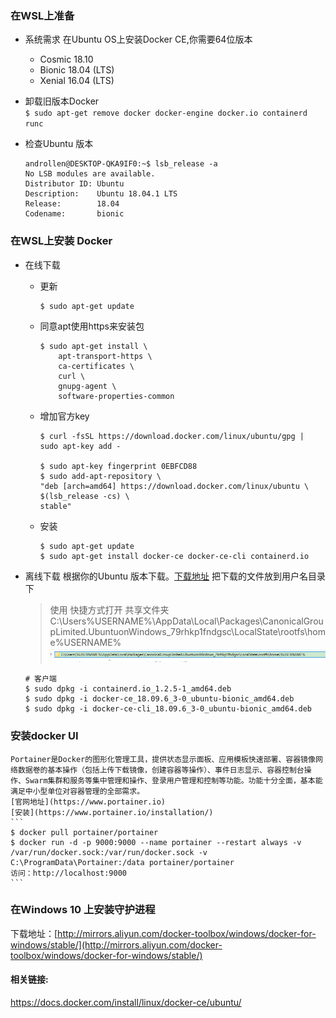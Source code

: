 ### 在WSL上准备
* 系统需求
  在Ubuntu OS上安装Docker CE,你需要64位版本
  - Cosmic 18.10
  - Bionic 18.04 (LTS)
  - Xenial 16.04 (LTS)
  
* 卸载旧版本Docker  
    ```$ sudo apt-get remove docker docker-engine docker.io containerd runc```

* 检查Ubuntu 版本
    ```
    androllen@DESKTOP-QKA9IF0:~$ lsb_release -a
    No LSB modules are available.
    Distributor ID: Ubuntu
    Description:    Ubuntu 18.04.1 LTS
    Release:        18.04
    Codename:       bionic
    ```

### 在WSL上安装 Docker 
* 在线下载
  - 更新
    ```
    $ sudo apt-get update
    ```
  - 同意apt使用https来安装包
    ```
    $ sudo apt-get install \
        apt-transport-https \
        ca-certificates \
        curl \
        gnupg-agent \
        software-properties-common
    ```
  - 增加官方key
    ```
    $ curl -fsSL https://download.docker.com/linux/ubuntu/gpg | sudo apt-key add -

    $ sudo apt-key fingerprint 0EBFCD88
    $ sudo add-apt-repository \
    "deb [arch=amd64] https://download.docker.com/linux/ubuntu \
    $(lsb_release -cs) \
    stable"
    ```   


  - 安装
    ```
    $ sudo apt-get update
    $ sudo apt-get install docker-ce docker-ce-cli containerd.io
    ```
 
 
* 离线下载
    根据你的Ubuntu 版本下载。[下载地址](https://download.docker.com/linux/ubuntu/dists/) 把下载的文件放到用户名目录下  
    > 使用 快捷方式打开 共享文件夹C:\Users\%USERNAME%\AppData\Local\Packages\CanonicalGroupLimited.UbuntuonWindows_79rhkp1fndgsc\LocalState\rootfs\home\%USERNAME%
    > ![](Assets/Snipaste_2019-05-17_00-09-49.png)

    ```
    # 客户端
    $ sudo dpkg -i containerd.io_1.2.5-1_amd64.deb
    $ sudo dpkg -i docker-ce_18.09.6_3-0_ubuntu-bionic_amd64.deb
    $ sudo dpkg -i docker-ce-cli_18.09.6_3-0_ubuntu-bionic_amd64.deb
    ```



### 安装docker UI
    Portainer是Docker的图形化管理工具，提供状态显示面板、应用模板快速部署、容器镜像网络数据卷的基本操作（包括上传下载镜像，创建容器等操作）、事件日志显示、容器控制台操作、Swarm集群和服务等集中管理和操作、登录用户管理和控制等功能。功能十分全面，基本能满足中小型单位对容器管理的全部需求。
    [官网地址](https://www.portainer.io)
    [安装](https://www.portainer.io/installation/)
    ```
    $ docker pull portainer/portainer  
    $ docker run -d -p 9000:9000 --name portainer --restart always -v /var/run/docker.sock:/var/run/docker.sock -v C:\ProgramData\Portainer:/data portainer/portainer
    访问：http://localhost:9000
    ```

### 在Windows 10 上安装守护进程
下载地址：[http://mirrors.aliyun.com/docker-toolbox/windows/docker-for-windows/stable/](http://mirrors.aliyun.com/docker-toolbox/windows/docker-for-windows/stable/)



#### 相关链接:
<https://docs.docker.com/install/linux/docker-ce/ubuntu/>